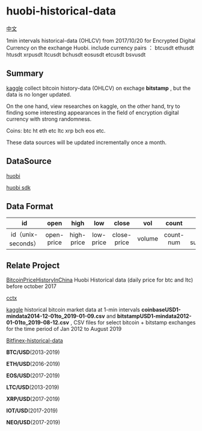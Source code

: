 # huobi-historical-data

[中文](./README_CN.md)

1min intervals historical-data (OHLCV) from 2017/10/20 for  Encrypted Digital Currency on the exchange Huobi. include currency pairs ： btcusdt ethusdt htusdt xrpusdt ltcusdt bchusdt eosusdt etcusdt bsvusdt

## Summary
[kaggle](https://www.kaggle.com/mczielinski/bitcoin-historical-data) collect bitcoin history-data (OHLCV) on exchage **bitstamp** , but the data is no longer updated. 

On the one hand, view researches on kaggle, on the other hand, try to finding some interesting appearances in the field of encryption digital currency with strong randomness.

Coins: btc ht eth etc ltc xrp bch eos etc.

These data sources will be updated incrementally once a month.

## DataSource

[huobi](https://www.huobi.io)

[huobi sdk](https://huobiapi.github.io/docs/)

## Data Format

|     id     |     open     |     high     |     low     |     close     |     vol     |     count     |     amount     |
|:----------:|:----------:|:----------:|:----------:|:----------:|:----------:|:----------:|:----------:|
|     id（unix-seconds）     |     open-price     |     high-price     |     low-price     |     close-price     |     volume     |     count-num     |     amount-sum(price*count)     |


## Relate Project

[BitcoinPriceHistoryInChina](https://github.com/speculatecat/BitcoinPriceHistoryInChina) Huobi Historical data (daily price for btc and ltc) before october 2017

[cctx](https://github.com/ccxt/ccxt)

[kaggle](https://www.kaggle.com/mczielinski/bitcoin-historical-data) historical bitcoin market data at 1-min intervals
 **coinbaseUSD1-mindata2014-12-01to_2019-01-09.csv** and **bitstampUSD1-mindata2012-01-01to_2019-08-12.csv** , CSV files for select bitcoin + bitstamp exchanges for the time period of Jan 2012 to August 2019
 
[Bitfinex-historical-data](https://github.com/Zombie-3000/Bitfinex-historical-data)

**BTC/USD**(2013-2019)

**ETH/USD**(2016-2019)

**EOS/USD**(2017-2019)

**LTC/USD**(2013-2019)

**XRP/USD**(2017-2019)

**IOT/USD**(2017-2019)

**NEO/USD**(2017-2019)
